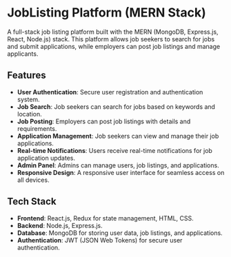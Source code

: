 # JobListing Platform (MERN Stack)


A full-stack job listing platform built with the MERN (MongoDB, Express.js, React, Node.js) stack. This platform allows job seekers to search for jobs and submit applications, while employers can post job listings and manage applicants. 

## Features

- **User Authentication**: Secure user registration and authentication system.
- **Job Search**: Job seekers can search for jobs based on keywords and location.
- **Job Posting**: Employers can post job listings with details and requirements.
- **Application Management**: Job seekers can view and manage their job applications.
- **Real-time Notifications**: Users receive real-time notifications for job application updates.
- **Admin Panel**: Admins can manage users, job listings, and applications.
- **Responsive Design**: A responsive user interface for seamless access on all devices.

## Tech Stack

- **Frontend**: React.js, Redux for state management, HTML, CSS.
- **Backend**: Node.js, Express.js.
- **Database**: MongoDB for storing user data, job listings, and applications.
- **Authentication**: JWT (JSON Web Tokens) for secure user authentication.
  
